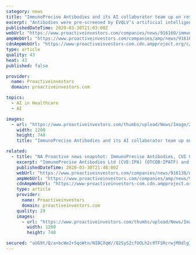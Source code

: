 ```yaml
---
category: news
title: "ImmunoPrecise Antibodies and its AI collaborator team up on research program to help fight coronavirus"
excerpt: "Antibodies were pre-screened by EVQLV’s artificial intelligence-driven algorithms. ImmunoPrecise cautioned shareholders ... we are applying these insights in an attempt to generate an efficacious and sustainable therapy,” Bath said in a statement. ImmunoPrecise said it will review the antibody candidates and select around 1,200 candidates ..."
publishedDateTime: 2020-03-30T21:03:00Z
webUrl: "https://www.proactiveinvestors.com/companies/news/916160/immunoprecise-antibodies-and-its-ai-collaborator-team-up-on-research-program-to-help-fight-coronavirus-916160.html"
ampWebUrl: "https://www.proactiveinvestors.com/companies/amp/news/916160"
cdnAmpWebUrl: "https://www-proactiveinvestors-com.cdn.ampproject.org/c/s/www.proactiveinvestors.com/companies/amp/news/916160"
type: article
quality: 43
heat: 43
published: false

provider:
  name: Proactiveinvestors
  domain: proactiveinvestors.com

topics:
  - AI in Healthcare
  - AI

images:
  - url: "https://www.proactiveinvestors.com/thumbs/upload/News/Image/2020_03/1200z740_1585602518_coronavirus-2.jpg"
    width: 1200
    height: 740
    title: "ImmunoPrecise Antibodies and its AI collaborator team up on research program to help fight coronavirus"

related:
  - title: "NA Proactive news snapshot: ImmunoPrecise Antibodies, CUI Global, Phunware, Helix Technologies UPDATE"
    excerpt: "ImmunoPrecise Antibodies Ltd (CVE:IPA) (OTCQB:IPATF) and its artificial intelligence collaborator are teaming up ... all our knowledge and expertise in the field of cell and gene therapy, including anti-viral technologies relevant to COVID-19."
    publishedDateTime: 2020-03-30T21:48:00Z
    webUrl: "https://www.proactiveinvestors.com/companies/news/916138/na-proactive-news-snapshot-immunoprecise-antibodies-cui-global-phunware-helix-technologies-update--916138.html"
    ampWebUrl: "https://www.proactiveinvestors.com/companies/amp/news/916138"
    cdnAmpWebUrl: "https://www-proactiveinvestors-com.cdn.ampproject.org/c/s/www.proactiveinvestors.com/companies/amp/news/916138"
    type: article
    provider:
      name: Proactiveinvestors
      domain: proactiveinvestors.com
    quality: 29
    images:
      - url: "https://www.proactiveinvestors.com/thumbs/upload/News/Image/2020_03/1200z740_1585576249_shutterstock_1090031726-(1).jpg"
        width: 1200
        height: 740

secured: "uUG9t/Q/a+bcWe2+5qoWtn/NIBCXqW//Q2SySZcfUOLh2c9TFSRcrwjM0dlgIN8jEIxo+9xeAiH0JyCt0JV+8bDTx5KFxa4nQ8tMiy2vfJ6k35yC3vD7NIGCbEpInLkLma3w9rIEH+uInSEkdb/+1ipsC6OD/xe8N6yochGyIiZrrpCS68y0x6HA5o1gu9krPgwav2ehQoMrXQ5DpxGeMMMt0knl/irmOexJVu62m6YWFoLNDvRuwiDsILtmku74uZvEPWOM52xs6aAZg9P5W6nHIDe58KXWbsu1WfwOsqmFsEZhuRwZC2CqQghuT2Cr;kkIozGXqxFhxlfxmSMWWcg=="
---
```


